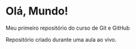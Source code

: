 # Olá, Mundo!
 Meu primeiro repositório do curso de Git e GitHub

Repositório criado durante uma aula ao vivo.